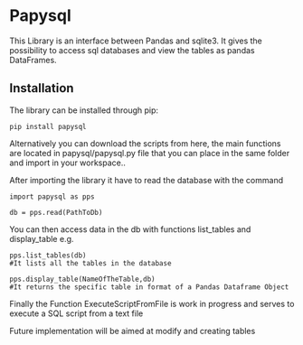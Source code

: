 # Papysql


This Library is an interface between Pandas and sqlite3. It gives the possibility to access sql databases and view the tables as pandas DataFrames.

## Installation

The library can be installed through pip:

```
pip install papysql
```  

Alternatively you can download the scripts from here, the main functions are located in papysql/papysql.py file that you can place in the same folder and import in your workspace..

After importing the library it have to read the database with the command

```
import papysql as pps

db = pps.read(PathToDb)

```

You can then access data in the db with functions list_tables and display_table e.g.


```
pps.list_tables(db)
#It lists all the tables in the database

pps.display_table(NameOfTheTable,db)
#It returns the specific table in format of a Pandas Dataframe Object

```
Finally the Function ExecuteScriptFromFile is work in progress and serves to execute a SQL script from a text file

Future implementation will be aimed at modify and creating tables

